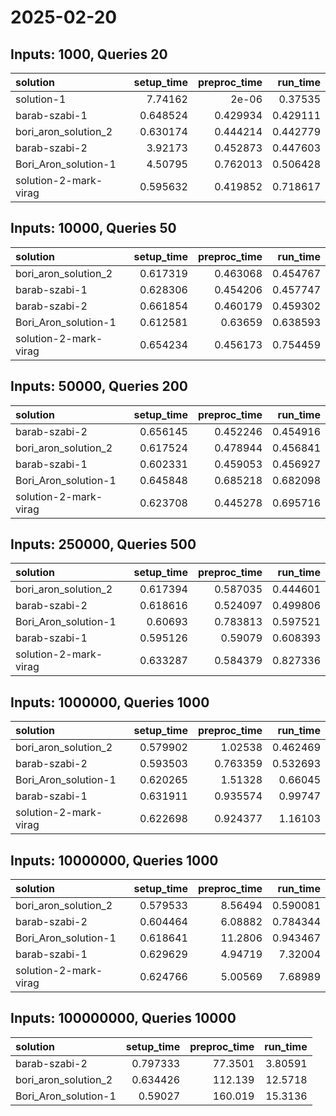 # 2025-02-20

## Inputs: 1000, Queries 20

| solution              |   setup_time |   preproc_time |   run_time |
|:----------------------|-------------:|---------------:|-----------:|
| solution-1            |     7.74162  |       2e-06    |   0.37535  |
| barab-szabi-1         |     0.648524 |       0.429934 |   0.429111 |
| bori_aron_solution_2  |     0.630174 |       0.444214 |   0.442779 |
| barab-szabi-2         |     3.92173  |       0.452873 |   0.447603 |
| Bori_Aron_solution-1  |     4.50795  |       0.762013 |   0.506428 |
| solution-2-mark-virag |     0.595632 |       0.419852 |   0.718617 |

## Inputs: 10000, Queries 50

| solution              |   setup_time |   preproc_time |   run_time |
|:----------------------|-------------:|---------------:|-----------:|
| bori_aron_solution_2  |     0.617319 |       0.463068 |   0.454767 |
| barab-szabi-1         |     0.628306 |       0.454206 |   0.457747 |
| barab-szabi-2         |     0.661854 |       0.460179 |   0.459302 |
| Bori_Aron_solution-1  |     0.612581 |       0.63659  |   0.638593 |
| solution-2-mark-virag |     0.654234 |       0.456173 |   0.754459 |

## Inputs: 50000, Queries 200

| solution              |   setup_time |   preproc_time |   run_time |
|:----------------------|-------------:|---------------:|-----------:|
| barab-szabi-2         |     0.656145 |       0.452246 |   0.454916 |
| bori_aron_solution_2  |     0.617524 |       0.478944 |   0.456841 |
| barab-szabi-1         |     0.602331 |       0.459053 |   0.456927 |
| Bori_Aron_solution-1  |     0.645848 |       0.685218 |   0.682098 |
| solution-2-mark-virag |     0.623708 |       0.445278 |   0.695716 |

## Inputs: 250000, Queries 500

| solution              |   setup_time |   preproc_time |   run_time |
|:----------------------|-------------:|---------------:|-----------:|
| bori_aron_solution_2  |     0.617394 |       0.587035 |   0.444601 |
| barab-szabi-2         |     0.618616 |       0.524097 |   0.499806 |
| Bori_Aron_solution-1  |     0.60693  |       0.783813 |   0.597521 |
| barab-szabi-1         |     0.595126 |       0.59079  |   0.608393 |
| solution-2-mark-virag |     0.633287 |       0.584379 |   0.827336 |

## Inputs: 1000000, Queries 1000

| solution              |   setup_time |   preproc_time |   run_time |
|:----------------------|-------------:|---------------:|-----------:|
| bori_aron_solution_2  |     0.579902 |       1.02538  |   0.462469 |
| barab-szabi-2         |     0.593503 |       0.763359 |   0.532693 |
| Bori_Aron_solution-1  |     0.620265 |       1.51328  |   0.66045  |
| barab-szabi-1         |     0.631911 |       0.935574 |   0.99747  |
| solution-2-mark-virag |     0.622698 |       0.924377 |   1.16103  |

## Inputs: 10000000, Queries 1000

| solution              |   setup_time |   preproc_time |   run_time |
|:----------------------|-------------:|---------------:|-----------:|
| bori_aron_solution_2  |     0.579533 |        8.56494 |   0.590081 |
| barab-szabi-2         |     0.604464 |        6.08882 |   0.784344 |
| Bori_Aron_solution-1  |     0.618641 |       11.2806  |   0.943467 |
| barab-szabi-1         |     0.629629 |        4.94719 |   7.32004  |
| solution-2-mark-virag |     0.624766 |        5.00569 |   7.68989  |

## Inputs: 100000000, Queries 10000

| solution             |   setup_time |   preproc_time |   run_time |
|:---------------------|-------------:|---------------:|-----------:|
| barab-szabi-2        |     0.797333 |        77.3501 |    3.80591 |
| bori_aron_solution_2 |     0.634426 |       112.139  |   12.5718  |
| Bori_Aron_solution-1 |     0.59027  |       160.019  |   15.3136  |